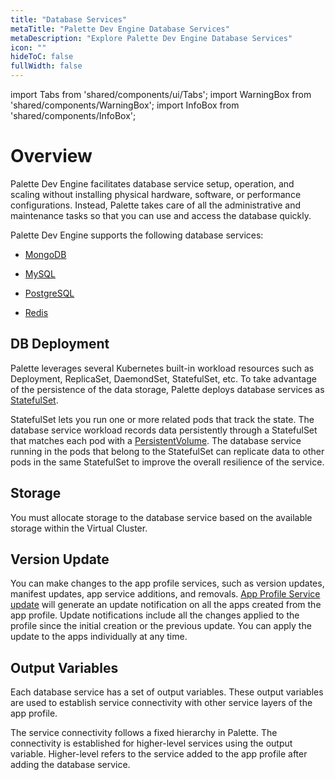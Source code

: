 ```yaml
---
title: "Database Services"
metaTitle: "Palette Dev Engine Database Services"
metaDescription: "Explore Palette Dev Engine Database Services"
icon: ""
hideToC: false
fullWidth: false
---
```


import Tabs from 'shared/components/ui/Tabs';
import WarningBox from 'shared/components/WarningBox';
import InfoBox from 'shared/components/InfoBox';

# Overview

Palette Dev Engine facilitates database service setup, operation, and scaling without installing physical hardware, software, or performance configurations. Instead, Palette takes care of all the administrative and maintenance tasks so that you can use and access the database quickly.

Palette Dev Engine supports the following database services:

* [MongoDB](/devx/app-profile/service-listings/mongo-db)


* [MySQL](/devx/app-profile/service-listings/mysql)


* [PostgreSQL](/devx/app-profile/service-listings/postgresql-db)


* [Redis](/devx/app-profile/service-listings/redis-db)

## DB Deployment 

Palette leverages several Kubernetes built-in workload resources such as Deployment, ReplicaSet, DaemondSet, StatefulSet, etc. To take advantage of the persistence of the data storage, Palette deploys database services as [StatefulSet](https://kubernetes.io/docs/concepts/workloads/controllers/statefulset/). 

StatefulSet lets you run one or more related pods that track the state. The database service workload records data persistently through a StatefulSet that matches each pod with a [PersistentVolume](https://kubernetes.io/docs/concepts/storage/persistent-volumes/). The database service running in the pods that belong to the StatefulSet can replicate data to other pods in the same StatefulSet to improve the overall resilience of the service.

## Storage

You must allocate storage to the database service based on the available storage within the Virtual Cluster.

## Version Update

You can make changes to the app profile services, such as version updates, manifest updates, app service additions, and removals. [App Profile Service update](/devx/app-profile/versioning-app-profile#updateanappprofile)
will generate an update notification on all the apps created from the app profile. Update notifications include all the changes applied to the profile since the initial creation or the previous update. You can apply the update to the apps individually at any time.

## Output Variables

Each database service has a set of output variables. These output variables are used to establish service connectivity with other service layers of the app profile.

<InfoBox>
The service connectivity follows a fixed hierarchy in Palette. The connectivity is established for higher-level services using the output variable. Higher-level refers to the service added to the app profile after adding the database service. 
</InfoBox>


<br />

